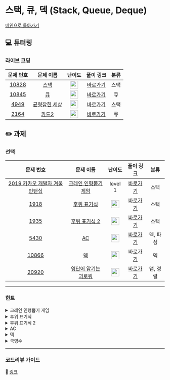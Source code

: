 # 스택, 큐, 덱 (Stack, Queue, Deque)

[메인으로 돌아가기](https://github.com/Altu-Bitu/Notice)

## 💻 튜터링

### 라이브 코딩

|문제 번호|문제 이름|난이도|풀이 링크|분류|
| :-----: | :-----: | :-----: | :-----: | :-----: |
|<a href="https://www.acmicpc.net/problem/10828" target="_blank">10828</a>|<a href="https://www.acmicpc.net/problem/10828" target="_blank">스택</a>|<img height="25px" width="25px" src="https://static.solved.ac/tier_small/7.svg"/>|[바로가기](https://github.com/Altu-Bitu/Notice/blob/main/09%EC%9B%94%2010%EC%9D%BC%20-%20%EC%8A%A4%ED%83%9D%2C%20%ED%81%90%2C%20%EB%8D%B1/%EB%9D%BC%EC%9D%B4%EB%B8%8C%20%EC%BD%94%EB%94%A9/10828.cpp)|스택|
|<a href="https://www.acmicpc.net/problem/10845" target="_blank">10845</a>|<a href="https://www.acmicpc.net/problem/10845" target="_blank">큐</a>|<img height="25px" width="25px" src="https://static.solved.ac/tier_small/7.svg"/>|[바로가기](https://github.com/Altu-Bitu/Notice/blob/main/09%EC%9B%94%2010%EC%9D%BC%20-%20%EC%8A%A4%ED%83%9D%2C%20%ED%81%90%2C%20%EB%8D%B1/%EB%9D%BC%EC%9D%B4%EB%B8%8C%20%EC%BD%94%EB%94%A9/10845.cpp)|큐|
|<a href="https://www.acmicpc.net/problem/4949" target="_blank">4949</a>|<a href="https://www.acmicpc.net/problem/4949" target="_blank">균형잡힌 세상</a>|<img height="25px" width="25px" src="https://static.solved.ac/tier_small/7.svg"/>|[바로가기](https://github.com/Altu-Bitu/Notice/blob/main/09%EC%9B%94%2010%EC%9D%BC%20-%20%EC%8A%A4%ED%83%9D%2C%20%ED%81%90%2C%20%EB%8D%B1/%EB%9D%BC%EC%9D%B4%EB%B8%8C%20%EC%BD%94%EB%94%A9/4949.cpp)|스택|
|<a href="https://www.acmicpc.net/problem/2164" target="_blank">2164</a>|<a href="https://www.acmicpc.net/problem/2164" target="_blank">카드2</a>|<img height="25px" width="25px" src="https://static.solved.ac/tier_small/7.svg"/>|[바로가기](https://github.com/Altu-Bitu/Notice/blob/main/09%EC%9B%94%2010%EC%9D%BC%20-%20%EC%8A%A4%ED%83%9D%2C%20%ED%81%90%2C%20%EB%8D%B1/%EB%9D%BC%EC%9D%B4%EB%B8%8C%20%EC%BD%94%EB%94%A9/2164.cpp)|큐|


## ✏️ 과제

### 선택

|문제 번호|문제 이름|난이도|풀이 링크|분류|
| :-----: | :-----: | :-----: | :-----: | :-----: |
|<a href="https://programmers.co.kr/learn/courses/30/lessons/64061" target="_blank">2019 카카오 개발자 겨울 인턴십</a>|<a href="https://programmers.co.kr/learn/courses/30/lessons/64061" target="_blank">크레인 인형뽑기 게임</a>|level 1|[바로가기](https://github.com/Altu-Bitu/Notice/blob/main/09%EC%9B%94%2010%EC%9D%BC%20-%20%EC%8A%A4%ED%83%9D%2C%20%ED%81%90%2C%20%EB%8D%B1/%EA%B3%BC%EC%A0%9C/crane.cpp)|스택|
|<a href="https://www.acmicpc.net/problem/1918" target="_blank">1918</a>|<a href="https://www.acmicpc.net/problem/1918" target="_blank">후위 표기식</a>|<img height="25px" width="25px" src="https://static.solved.ac/tier_small/13.svg"/>|[바로가기](https://github.com/Altu-Bitu/Notice/blob/main/09%EC%9B%94%2010%EC%9D%BC%20-%20%EC%8A%A4%ED%83%9D%2C%20%ED%81%90%2C%20%EB%8D%B1/%EA%B3%BC%EC%A0%9C/1918.cpp)|스택|
|<a href="https://www.acmicpc.net/problem/1935" target="_blank">1935</a>|<a href="https://www.acmicpc.net/problem/1935" target="_blank">후위 표기식 2</a>|<img height="25px" width="25px" src="https://static.solved.ac/tier_small/8.svg"/>|[바로가기](https://github.com/Altu-Bitu/Notice/blob/main/09%EC%9B%94%2010%EC%9D%BC%20-%20%EC%8A%A4%ED%83%9D%2C%20%ED%81%90%2C%20%EB%8D%B1/%EA%B3%BC%EC%A0%9C/1935.cpp)|스택|
|<a href="https://www.acmicpc.net/problem/5430" target="_blank">5430</a>|<a href="https://www.acmicpc.net/problem/5430" target="_blank">AC </a>|<img height="25px" width="25px" src="https://static.solved.ac/tier_small/11.svg"/>|[바로가기](https://github.com/Altu-Bitu/Notice/blob/main/09%EC%9B%94%2010%EC%9D%BC%20-%20%EC%8A%A4%ED%83%9D%2C%20%ED%81%90%2C%20%EB%8D%B1/%EA%B3%BC%EC%A0%9C/5430.cpp)|덱, 파싱|
|<a href="https://www.acmicpc.net/problem/10866" target="_blank">10866</a>|<a href="https://www.acmicpc.net/problem/10866" target="_blank">덱</a>|<img height="25px" width="25px" src="https://static.solved.ac/tier_small/7.svg"/>|[바로가기](https://github.com/Altu-Bitu/Notice/blob/main/09%EC%9B%94%2010%EC%9D%BC%20-%20%EC%8A%A4%ED%83%9D%2C%20%ED%81%90%2C%20%EB%8D%B1/%EA%B3%BC%EC%A0%9C/10866.cpp)|덱|
|<a href="https://www.acmicpc.net/problem/20920" target="_blank">20920</a>|<a href="https://www.acmicpc.net/problem/20920" target="_blank">영단어 암기는 괴로워</a>|<img height="25px" width="25px" src="https://static.solved.ac/tier_small/8.svg"/>|[바로가기](https://github.com/Altu-Bitu/Notice/blob/main/09%EC%9B%94%2010%EC%9D%BC%20-%20%EC%8A%A4%ED%83%9D%2C%20%ED%81%90%2C%20%EB%8D%B1/%EA%B3%BC%EC%A0%9C/20920.cpp)|맵, 정렬|




---

### 힌트

<details>
<summary>크레인 인형뽑기 게임</summary>
<div markdown="1">
&nbsp;&nbsp;&nbsp;&nbsp; 가장 최근에 투입된 인형이 제일 먼저 뽑힐 것 같아요.
</div>
</details>

<details>
<summary>후위 표기식</summary>
<div markdown="1">
&nbsp;&nbsp;&nbsp;&nbsp;후위 표기식에 대해 알아보아요. 후위 표기식은 연산자와 피연산자의 순위도 다르고, 연산자끼리의 순위도 달라요. 연산자 우선순위를 어떻게 고려해야 중위 표기식을 후위 표기식으로 바꿀 수 있을까요? <a href="https://github.com/Altu-Bitu/Notice/blob/main/9%EC%9B%94%2010%EC%9D%BC%20-%20%EC%8A%A4%ED%83%9D%2C%20%ED%81%90%2C%20%EB%8D%B1/%EA%B3%BC%EC%A0%9C/Hint%20-%201918.pdf" target="_blank">구현 힌트</a>
</div>
</details>

<details>
<summary>후위 표기식 2</summary>
<div markdown="1">
&nbsp;&nbsp;&nbsp;&nbsp;'후위 표기법'에 대해 알아보세요. 그리고 대문자 A-Z를 어떻게 숫자로 바꿀까요? ABCD...이것도 숫자처럼 알파벳이 하나씩 증가해요
</div>
</details>

<details>
<summary>AC</summary>
<div markdown="1">
&nbsp;&nbsp;&nbsp;&nbsp;함수 R에서 꼭 배열을 뒤집을 필요가 있을까요?
</div>
</details>

<details>
<summary>덱</summary>
<div markdown="1">
&nbsp;&nbsp;&nbsp;&nbsp;직접 구현해보고 싶으시다면 덱도 '큐'에 속한다는걸 떠올려보세요
</div>
</details>

<details>
<summary>국영수</summary>
<div markdown="1">
&nbsp;&nbsp;&nbsp;&nbsp;영단어에 대한 조건이 많네요. 비슷한 문제를 풀었던 것 같지 않나요? 단어 횟수 카운트도 전에 배운 컨테이너 중 하나를 활용할 수 있을 것 같아요.
</div>
</details>

---

### 코드리뷰 가이드

🔗 [링크](https://educated-treatment-631.notion.site/0910-238dbd780e114331ba4794cb6718c7a9)
